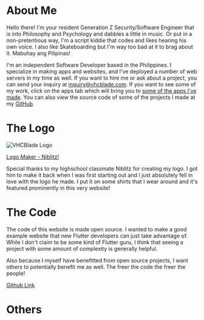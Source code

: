 # About Me

Hello there! I'm your resident Generation Z Security/Software Engineer that is into Philosophy and Psychology and dabbles a little in music. Or put in a non-pretentious way, I'm a script kiddie that codes and likes hearing his own voice. I also like Skateboarding but I'm way too bad at it to brag about it. Mabuhay ang Pilipinas!

I'm an independent Software Developer based in the Philippines. I specialize in making apps and websites, and I've deployed a number of web servers in my time as well. If you want to hire me or ask about a project, you can send your inquiry at <inquiry@vhcblade.com>. If you want to see some of my work, click on the apps tab which will bring you to [some of the apps I've made](https://vhcblade.com/#/apps). You can also view the source code of some of the projects I made at my [GitHub](https://github.com/VHCBlade).

# The Logo

![VHCBlade Logo](assets/assets/img/about/logo.png)

[Logo Maker - Niblitz!](https://www.instagram.com/art_niblitz/)

Special thanks to my highschool classmate Niblitz for creating my logo. I got him to make it back when I was first starting out and I just absolutely fell in love with the logo he made. I put it on some shirts that I wear around and it's featured prominently in this very website!

# The Code

The code of this website is made open source. I wanted to make a good example website that new Flutter developers can just take advantage of. While I don't claim to be some kind of Flutter guru, I think that seeing a project with some amount of complexity is generally helpful.

Also because I myself have benefitted from open source projects, I want others to potentially benefit me as well. The freer the code the freer the people!

[Github Link](https://github.com/VHCBlade/VHCSite)

# Others